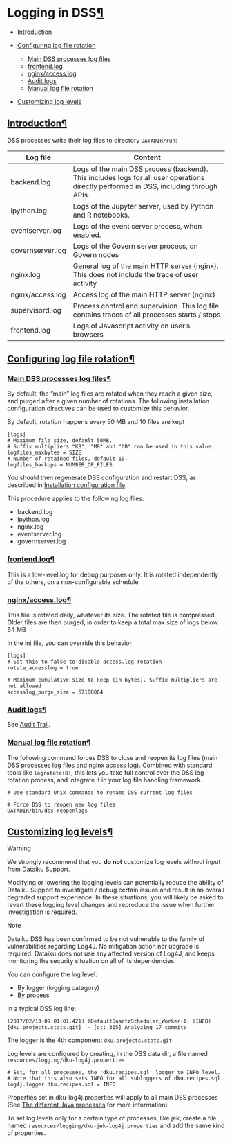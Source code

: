 Logging in DSS[¶](#logging-in-dss "Permalink to this heading")
==============================================================



* [Introduction](#introduction)
* [Configuring log file rotation](#configuring-log-file-rotation)


	+ [Main DSS processes log files](#main-dss-processes-log-files)
	+ [frontend.log](#frontend-log)
	+ [nginx/access.log](#nginx-access-log)
	+ [Audit logs](#audit-logs)
	+ [Manual log file rotation](#manual-log-file-rotation)
* [Customizing log levels](#customizing-log-levels)




[Introduction](#id1)[¶](#introduction "Permalink to this heading")
------------------------------------------------------------------


DSS processes write their log files to directory `DATADIR/run`:




| Log file | Content |
| --- | --- |
| backend.log | Logs of the main DSS process (backend). This includes logs for all user operations directly performed in DSS, including through APIs. |
| ipython.log | Logs of the Jupyter server, used by Python and R notebooks. |
| eventserver.log | Logs of the event server process, when enabled. |
| governserver.log | Logs of the Govern server process, on Govern nodes |
| nginx.log | General log of the main HTTP server (nginx). This does not include the trace of user activity |
| nginx/access.log | Access log of the main HTTP server (nginx) |
| supervisord.log | Process control and supervision. This log file contains traces of all processes starts / stops |
| frontend.log | Logs of Javascript activity on user’s browsers |




[Configuring log file rotation](#id2)[¶](#configuring-log-file-rotation "Permalink to this heading")
----------------------------------------------------------------------------------------------------



### [Main DSS processes log files](#id3)[¶](#main-dss-processes-log-files "Permalink to this heading")


By default, the “main” log files are rotated when they reach a given size, and purged after a given number of rotations. The following installation configuration directives can be used to customize this behavior.


By default, rotation happens every 50 MB and 10 files are kept



```
[logs]
# Maximum file size, default 50MB.
# Suffix multipliers "KB", "MB" and "GB" can be used in this value.
logfiles_maxbytes = SIZE
# Number of retained files, default 10.
logfiles_backups = NUMBER_OF_FILES

```


You should then regenerate DSS configuration and restart DSS, as described in [Installation configuration file](../installation/custom/advanced-customization.html#install-ini).


This procedure applies to the following log files:


* backend.log
* ipython.log
* nginx.log
* eventserver.log
* governserver.log




### [frontend.log](#id4)[¶](#frontend-log "Permalink to this heading")


This is a low\-level log for debug purposes only. It is rotated independently of the others, on a non\-configurable schedule.




### [nginx/access.log](#id5)[¶](#nginx-access-log "Permalink to this heading")


This file is rotated daily, whatever its size. The rotated file is compressed. Older files are then purged, in order to keep a total max size of logs below 64 MB


In the ini file, you can override this behavior



```
[logs]
# Set this to false to disable access.log rotation
rotate_accesslog = true

# Maximum cumulative size to keep (in bytes). Suffix multipliers are not allowed
accesslog_purge_size = 67108864

```




### [Audit logs](#id6)[¶](#audit-logs "Permalink to this heading")


See [Audit Trail](../security/audit-trail.html).




### [Manual log file rotation](#id7)[¶](#manual-log-file-rotation "Permalink to this heading")


The following command forces DSS to close and reopen its log files (main DSS processes log files and nginx access log). Combined with standard tools like `logrotate(8)`, this lets you take full control over the DSS log rotation process, and integrate it in your log file handling framework.



```
# Use standard Unix commands to rename DSS current log files
...
# Force DSS to reopen new log files
DATADIR/bin/dss reopenlogs

```





[Customizing log levels](#id8)[¶](#customizing-log-levels "Permalink to this heading")
--------------------------------------------------------------------------------------



Warning


We strongly recommend that you **do not** customize log levels without input from Dataiku Support.


Modifying or lowering the logging levels can potentially reduce the ability of Dataiku Support to investigate / debug certain issues and result in an overall degraded support experience. In these situations, you will likely be asked to revert these logging level changes and reproduce the issue when further investigation is required.




Note


Dataiku DSS has been confirmed to be not vulnerable to the family of vulnerabilities regarding Log4J. No mitigation action nor upgrade is required. Dataiku does not use any affected version of Log4J, and keeps monitoring the security situation on all of its dependencies.



You can configure the log level:


* By logger (logging category)
* By process


In a typical DSS log line:



```
[2017/02/13-09:01:01.421] [DefaultQuartzScheduler_Worker-1] [INFO] [dku.projects.stats.git]  - [ct: 365] Analyzing 17 commits

```


The logger is the 4th component: `dku.projects.stats.git`


Log levels are configured by creating, in the DSS data dir, a file named `resources/logging/dku-log4j.properties`



```
# Set, for all processes, the 'dku.recipes.sql' logger to INFO level.
# Note that this also sets INFO for all subloggers of dku.recipes.sql
log4j.logger.dku.recipes.sql = INFO

```


Properties set in dku\-log4j.properties will apply to all main DSS processes (See [The different Java processes](../installation/custom/advanced-java-customization.html#java-processes-definition) for more information).


To set log levels only for a certain type of processes, like jek, create a file named `resources/logging/dku-jek-log4j.properties` and add the same kind of properties.